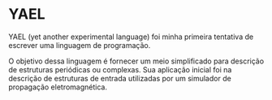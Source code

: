 YAEL
====

YAEL (yet another experimental language) foi minha primeira tentativa de escrever uma linguagem de programação.

O objetivo dessa linguagem é fornecer um meio simplificado para descrição de estruturas periódicas ou complexas. 
Sua aplicação inicial foi na descrição de estruturas de entrada utilizadas por um simulador de propagação eletromagnética.
